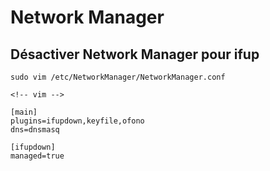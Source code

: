 # Network Manager

## Désactiver Network Manager pour ifup

    sudo vim /etc/NetworkManager/NetworkManager.conf

    <!-- vim -->

    [main]
    plugins=ifupdown,keyfile,ofono
    dns=dnsmasq

    [ifupdown]
    managed=true
